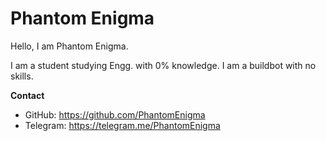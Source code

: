 
# Phantom Enigma

Hello, I am Phantom Enigma.

I am a student studying Engg. with 0% knowledge. I am a buildbot with no skills.

**Contact**

* GitHub: https://github.com/PhantomEnigma
* Telegram: https://telegram.me/PhantomEnigma
